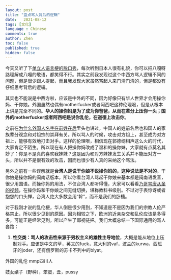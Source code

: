 ```yaml
---
layout: post
title: "盘点骂人背后的逻辑"
date:   2021-08-12
tags: [文化]
language : Chinese
comments: true
author: Zhen
toc: false
published: true
hidden: false
---
```

今天又听了下[单立人语言梗的脱口秀](https://youtu.be/-OR_SysbOVU)，每次听到日本人很有礼貌，你可以把八嘎呀路理解成八嘎的敬语，都笑得不行。其实之前我发现过这个中西方骂人逻辑不同的问题，但是很少跟人提起，而且我发现大家虽然骂起人来门清门清的，但是都没有仔细思考背后的逻辑。

其实也不能说是中西方啦，应该是中外的不同，因为好像只有华人世界才会用操你妈、干你娘。外国虽然也偶有motherfucker或者阿西吧这种伦理哏，但是从根本上讲是完全不同的。**华人的操你妈是为了成为你爸爸，从而在辈分上压你一头；国外的motherfucker或者阿西吧是说你乱伦，在道德上攻击你**。

之前在[为什么外国人名字在前姓在后](/为什么外国人名字在前姓在后)里头也讲过，中国人的姓前名后也和国人的家族辈分观念和对祖宗的崇拜有关。所以骂人的时候，攻击对方祖上，甚至成为对方祖上，能够有效地打击对手。这样的伦理哏，相信现在郭德纲相声这么火的时代，大家肯定不陌生。所以现在有人把操你妈改成了温和的操你妹，大家就有点莫名其妙了：你是不是真的喜欢我妹妹？这是因为和对方妹妹发生关系并不能压对方一头，所以并不是很有效的攻击，因而也很少有人真的采纳这个骂法。

另外之前有一些误解就是**台湾人是说干你娘不说操你妈的，这种说法是不对的**。干你娘是操你妈的闽南话版本，所以你看台湾人骂起干你娘来基本都是闽南语发音，很少用国语。而操你妈的用法，不仅台湾人都听得懂，大家可以看看[乃哥骂唐从圣的视频](https://youtu.be/l1cV9DguhHM)，在操你妈和干你娘之间无缝切换，堪称教科书级别。不过对于表惊讶或者抱怨的口头禅，台湾人绝大多数会用“幹”，而不是我们的卧槽。

对于我刚才说的乱伦梗，华人倒是很少用到，不知道是不是因为我们的宗教人伦严格禁止，所以很少见到的原因。因为相较之下，欧洲的近亲杂交和乱伦应该是多得多，可能正是经常见到，所以产生了鄙视链把。我们大概总结一下国际通用的骂人套路：

 1. **性交类：骂人的攻击性来源于男权主义的雄性主导地位**，大概是能从地位上压制对手。应该是中文的草，英文的fuck，意大利的vaf，波兰的kurwa，西班牙的joder，还有俄罗斯的苏卡不列中的blyat。

外国的乱伦 mmp四川人

妓女婊子（野种），笨蛋，丑，pussy
 

<!--stackedit_data:
eyJoaXN0b3J5IjpbMTE5Nzg2ODk0MywxMjQ1MzkwMzE4XX0=
-->